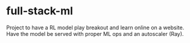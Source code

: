# full-stack-ml
Project to have a RL model play breakout and learn online on a website. Have the model be served with proper ML ops and an autoscaler (Ray).
